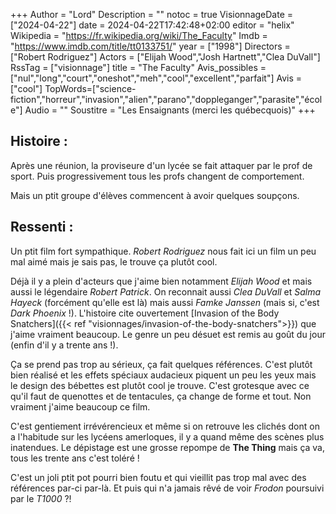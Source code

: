 +++
Author = "Lord"
Description = ""
notoc = true
VisionnageDate = ["2024-04-22"]
date = 2024-04-22T17:42:48+02:00
editor = "helix"
Wikipedia = "https://fr.wikipedia.org/wiki/The_Faculty"
Imdb = "https://www.imdb.com/title/tt0133751/"
year = ["1998"]
Directors = ["Robert Rodriguez"]
Actors = ["Elijah Wood","Josh Hartnett","Clea DuVall"]
RssTag = ["visionnage"]
title = "The Faculty"
Avis_possibles = ["nul","long","court","oneshot","meh","cool","excellent","parfait"]
Avis = ["cool"] 
TopWords=["science-fiction","horreur","invasion","alien","parano","doppleganger","parasite","école"]
Audio = ""
Soustitre = "Les Ensaignants (merci les québecquois)"
+++
## Histoire : 
Après une réunion, la proviseure d'un lycée se fait attaquer par le prof de sport.
Puis progressivement tous les profs changent de comportement.

Mais un ptit groupe d'élèves commencent à avoir quelques soupçons.

## Ressenti :
Un ptit film fort sympathique.
*Robert Rodriguez* nous fait ici un film un peu mal aimé mais je sais pas, le trouve ça plutôt cool.

Déjà il y a plein d'acteurs que j'aime bien notamment *Elijah Wood* et mais aussi le légendaire *Robert Patrick*.
On reconnait aussi *Clea DuVall* et *Salma Hayeck* (forcément qu'elle est là) mais aussi *Famke Janssen* (mais si, c'est *Dark Phoenix* !).
L'histoire cite ouvertement [Invasion of the Body Snatchers]({{< ref "visionnages/invasion-of-the-body-snatchers">}}) que j'aime vraiment beaucoup.
Le genre un peu désuet est remis au goût du jour (enfin d'il y a trente ans !).

Ça se prend pas trop au sérieux, ça fait quelques références.
C'est plutôt bien réalisé et les effets spéciaux audacieux piquent un peu les yeux mais le design des bébettes est plutôt cool je trouve.
C'est grotesque avec ce qu'il faut de quenottes et de tentacules, ça change de forme et tout.
Non vraiment j'aime beaucoup ce film.

C'est gentiement irrévérencieux et même si on retrouve les clichés dont on a l'habitude sur les lycéens amerloques, il y a quand même des scènes plus inatendues.
Le dépistage est une grosse repompe de **The Thing** mais ça va, tous les trente ans c'est toléré !

C'est un joli ptit pot pourri bien foutu et qui vieillit pas trop mal avec des références par-ci par-là.
Et puis qui n'a jamais rêvé de voir *Frodon* poursuivi par le *T1000* ?!
